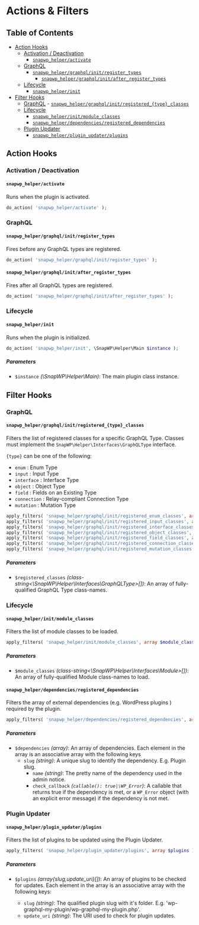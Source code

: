 # Actions & Filters

## Table of Contents

- [Action Hooks](#action-hooks)
  - [Activation / Deactivation](#activation--deactivation)
    - [`snapwp_helper/activate`](#snapwp_helperactivate)
  - [GraphQL](#graphql)
    - [`snapwp_helper/graphql/init/register_types`](#snapwp_helpergraphqlinitregister_types)
		- [`snapwp_helper/graphql/init/after_register_types`](#snapwp_helpergraphqlinitafter_register_types)
  - [Lifecycle](#lifecycle)
    - [`snapwp_helper/init`](#snapwp_helperinit)
- [Filter Hooks](#filter-hooks)
  - [GraphQL](#graphql)
		- [`snapwp_helper/graphql/init/registered_{type}_classes`](#snapwp_helpergraphqlinitregistered_type_classes)
  - [Lifecycle](#lifecycle)
    - [`snapwp_helper/init/module_classes`](#snapwp_helperinitmodule_classes)
    - [`snapwp_helper/dependencies/registered_dependencies`](#snapwp_helperdependenciesregistered_dependencies)
  - [Plugin Updater](#plugin-updater)
    - [`snapwp_helper/plugin_updater/plugins`](#snapwp_helperplugin_updaterplugins)

## Action Hooks

### Activation / Deactivation

#### `snapwp_helper/activate`

Runs when the plugin is activated.

```php
do_action( 'snapwp_helper/activate' );
```

### GraphQL

#### `snapwp_helper/graphql/init/register_types`

Fires before any GraphQL types are registered.

```php
do_action( 'snapwp_helper/graphql/init/register_types' );
```

#### `snapwp_helper/graphql/init/after_register_types`

Fires after all GraphQL types are registered.

```php
do_action( 'snapwp_helper/graphql/init/after_register_types' );
```

### Lifecycle

#### `snapwp_helper/init`

Runs when the plugin is initialized.

```php
do_action( 'snapwp_helper/init', \SnapWP\Helper\Main $instance );
```

##### Parameters

- `$instance` _(\SnapWP\Helper\Main)_: The main plugin class instance.

## Filter Hooks

### GraphQL

#### `snapwp_helper/graphql/init/registered_{type}_classes`

Filters the list of registered classes for a specific GraphQL Type. Classes must implement the `SnapWP\Helper\Interfaces\GraphQLType` interface.

`{type}` can be one of the following:
- `enum` : Enum Type
- `input` : Input Type
- `interface` : Interface Type
- `object` : Object Type
- `field` : Fields on an Existing Type
- `connection` : Relay-compliant Connection Type
- `mutation` : Mutation Type


```php
apply_filters( 'snapwp_helper/graphql/init/registered_enum_classes', array $registered_classes );
apply_filters( 'snapwp_helper/graphql/init/registered_input_classes', array $registered_classes );
apply_filters( 'snapwp_helper/graphql/init/registered_interface_classes', array $registered_classes );
apply_filters( 'snapwp_helper/graphql/init/registered_object_classes', array $registered_classes );
apply_filters( 'snapwp_helper/graphql/init/registered_field_classes', array $registered_classes );
apply_filters( 'snapwp_helper/graphql/init/registered_connection_classes', array $registered_classes );
apply_filters( 'snapwp_helper/graphql/init/registered_mutation_classes', array $registered_classes );
```

##### Parameters

- `$registered_classes` _(class-string<\SnapWP\Helper\Interfaces\GraphQLType>[])_: An array of fully-qualified GraphQL Type class-names.

### Lifecycle

#### `snapwp_helper/init/module_classes`

Filters the list of module classes to be loaded.

```php
apply_filters( 'snapwp_helper/init/module_classes', array $module_classes );
```

##### Parameters

- `$module_classes` _(class-string<\SnapWP\Helper\Interfaces\Module>[])_: An array of fully-qualified Module class-names to load.

#### `snapwp_helper/dependencies/registered_dependencies`

Filters the array of external dependencies (e.g. WordPress plugins ) required by the plugin.

```php
apply_filters( 'snapwp_helper/dependencies/registered_dependencies', array $dependencies );
```

##### Parameters

- `$dependencies` _(array)_: An array of dependencies. Each element in the array is an associative array with the following keys
   - `slug` _(string)_: A unique slug to identify the dependency. E.g. Plugin slug.
	 - `name` _(string)_: The pretty name of the dependency used in the admin notice.
	 - `check_callback` _(`callable(): true|\WP_Error`)_: A callable that returns true if the dependency is met, or a `WP_Error` object (with an explicit error message) if the dependency is not met.


### Plugin Updater

#### `snapwp_helper/plugin_updater/plugins`

Filters the list of plugins to be updated using the Plugin Updater.

```php
apply_filters( 'snapwp_helper/plugin_updater/plugins', array $plugins );
```

##### Parameters

- `$plugins` _(array{slug,update_uri}[])_: An array of plugins to be checked for updates. Each element in the array is an associative array with the following keys:

   - `slug` _(string)_: The qualified plugin slug with it's folder. E.g. 'wp-graphql-my-plugin/wp-graphql-my-plugin.php'.
   - `update_uri` _(string)_: The URI used to check for plugin updates.
